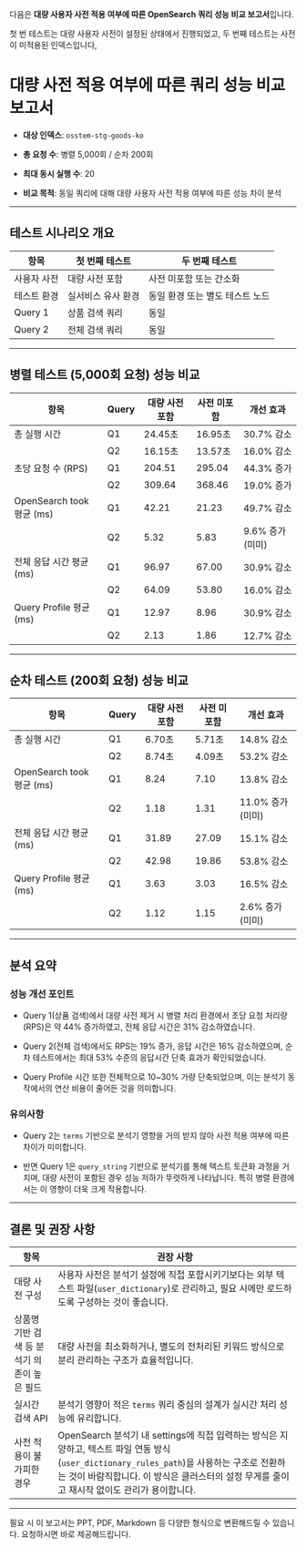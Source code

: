 다음은 **대량 사용자 사전 적용 여부에 따른 OpenSearch 쿼리 성능 비교 보고서**입니다. 

첫 번 테스트는 대량 사용자 사전이 설정된 상태에서 진행되었고, 두 번째 테스트는 사전이 미적용된 인덱스입니다,

# 대량 사전 적용 여부에 따른 쿼리 성능 비교 보고서

- **대상 인덱스**: `osstem-stg-goods-ko`
    
- **총 요청 수**: 병렬 5,000회 / 순차 200회
    
- **최대 동시 실행 수**: 20
    
- **비교 목적**: 동일 쿼리에 대해 대량 사용자 사전 적용 여부에 따른 성능 차이 분석
    

---

## 테스트 시나리오 개요

|항목|첫 번째 테스트|두 번째 테스트|
|---|---|---|
|사용자 사전|대량 사전 포함|사전 미포함 또는 간소화|
|테스트 환경|실서비스 유사 환경|동일 환경 또는 별도 테스트 노드|
|Query 1|상품 검색 쿼리|동일|
|Query 2|전체 검색 쿼리|동일|

---

## 병렬 테스트 (5,000회 요청) 성능 비교

|항목|Query|대량 사전 포함|사전 미포함|개선 효과|
|---|---|---|---|---|
|총 실행 시간|Q1|24.45초|16.95초|30.7% 감소|
||Q2|16.15초|13.57초|16.0% 감소|
|초당 요청 수 (RPS)|Q1|204.51|295.04|44.3% 증가|
||Q2|309.64|368.46|19.0% 증가|
|OpenSearch took 평균 (ms)|Q1|42.21|21.23|49.7% 감소|
||Q2|5.32|5.83|9.6% 증가 (미미)|
|전체 응답 시간 평균 (ms)|Q1|96.97|67.00|30.9% 감소|
||Q2|64.09|53.80|16.0% 감소|
|Query Profile 평균 (ms)|Q1|12.97|8.96|30.9% 감소|
||Q2|2.13|1.86|12.7% 감소|

---

## 순차 테스트 (200회 요청) 성능 비교

|항목|Query|대량 사전 포함|사전 미포함|개선 효과|
|---|---|---|---|---|
|총 실행 시간|Q1|6.70초|5.71초|14.8% 감소|
||Q2|8.74초|4.09초|53.2% 감소|
|OpenSearch took 평균 (ms)|Q1|8.24|7.10|13.8% 감소|
||Q2|1.18|1.31|11.0% 증가 (미미)|
|전체 응답 시간 평균 (ms)|Q1|31.89|27.09|15.1% 감소|
||Q2|42.98|19.86|53.8% 감소|
|Query Profile 평균 (ms)|Q1|3.63|3.03|16.5% 감소|
||Q2|1.12|1.15|2.6% 증가 (미미)|

---

## 분석 요약

### 성능 개선 포인트

- Query 1(상품 검색)에서 대량 사전 제거 시 병렬 처리 환경에서 초당 요청 처리량(RPS)은 약 44% 증가하였고, 전체 응답 시간은 31% 감소하였습니다.
    
- Query 2(전체 검색)에서도 RPS는 19% 증가, 응답 시간은 16% 감소하였으며, 순차 테스트에서는 최대 53% 수준의 응답시간 단축 효과가 확인되었습니다.
    
- Query Profile 시간 또한 전체적으로 10~30% 가량 단축되었으며, 이는 분석기 동작에서의 연산 비용이 줄어든 것을 의미합니다.
    

### 유의사항

- Query 2는 `terms` 기반으로 분석기 영향을 거의 받지 않아 사전 적용 여부에 따른 차이가 미미합니다.
    
- 반면 Query 1은 `query_string` 기반으로 분석기를 통해 텍스트 토큰화 과정을 거치며, 대량 사전이 포함된 경우 성능 저하가 뚜렷하게 나타납니다. 특히 병렬 환경에서는 이 영향이 더욱 크게 작용합니다.
    

---

## 결론 및 권장 사항

|항목|권장 사항|
|---|---|
|대량 사전 구성|사용자 사전은 분석기 설정에 직접 포함시키기보다는 외부 텍스트 파일(`user_dictionary`)로 관리하고, 필요 시에만 로드하도록 구성하는 것이 좋습니다.|
|상품명 기반 검색 등 분석기 의존이 높은 필드|대량 사전을 최소화하거나, 별도의 전처리된 키워드 방식으로 분리 관리하는 구조가 효율적입니다.|
|실시간 검색 API|분석기 영향이 적은 `terms` 쿼리 중심의 설계가 실시간 처리 성능에 유리합니다.|
|사전 적용이 불가피한 경우|OpenSearch 분석기 내 settings에 직접 입력하는 방식은 지양하고, 텍스트 파일 연동 방식(`user_dictionary_rules_path`)을 사용하는 구조로 전환하는 것이 바람직합니다. 이 방식은 클러스터의 설정 무게를 줄이고 재시작 없이도 관리가 용이합니다.|

---

필요 시 이 보고서는 PPT, PDF, Markdown 등 다양한 형식으로 변환해드릴 수 있습니다. 요청하시면 바로 제공해드립니다.